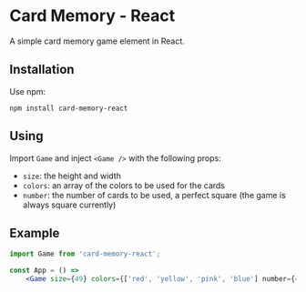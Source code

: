 # Card Memory - React

A simple card memory game element in React.

## Installation

Use npm:

```
npm install card-memory-react
```

## Using

Import `Game` and inject `<Game />` with the following props:

- `size`: the height and width
- `colors`: an array of the colors to be used for the cards
- `number`: the number of cards to be used, a perfect square (the game is always square currently)

## Example

```jsx
import Game from 'card-memory-react';

const App = () =>
    <Game size={49} colors={['red', 'yellow', 'pink', 'blue'] number={49} />
```
